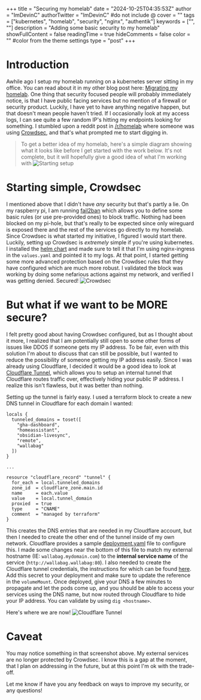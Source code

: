 +++
title = "Securing my homelab"
date = "2024-10-25T04:35:53Z"
author = "ImDevinC"
authorTwitter = "ImDevinC" #do not include @
cover = ""
tags = ["kubernetes", "homelab", "security", "nginx", "authentik"]
keywords = ["", ""]
description = "Adding some basic security to my homelab"
showFullContent = false
readingTime = true
hideComments = false
color = "" #color from the theme settings
type = "post"
+++
# Introduction
Awhile ago I setup my homelab running on a kubernetes server sitting in my office. You can read about it in my other blog post here: [Migrating my homelab](https://blog.imdevinc.com/posts/homelab). One thing that security focused people will probably immediately notice, is that I have public facing services but no mention of a firewall or security product. Luckily, I have yet to have anything negative happen, but that doesn't mean people haven't tried. If I occasionally look at my access logs, I can see quite a few random IP's hitting my endpoints looking for something.
I stumbled upon a reddit post in [/r/homelab](https://reddit.com/r/homelab) where someone was using [Crowdsec](https://crowdsec.net), and that's what prompted me to start digging in.

> To get a better idea of my homelab, here's a simple diagram showing what it looks like before I get started with the work below. It's not complete, but it will hopefully give a good idea of what I'm working with
![Starting setup](/images/homelab-secure-1.png)

# Starting simple, Crowdsec
I mentioned above that I didn't have _any_ security but that's partly a lie. On my raspberry pi, I am running [fail2ban](https://github.com/fail2ban/fail2ban) which allows you to define some basic rules (or use pre-provided ones) to block traffic. Nothing had been blocked on my pi-hole, but that's really to be expected since only wireguard is exposed there and the rest of the services go directly to my homelab.
Since Crowdsec is what started my initiative, I figured I would start there. Luckily, setting up Crowdsec is _extremely_ simple if you're using kubernetes. I installed the [helm chart](https://github.com/crowdsecurity/helm-charts/tree/main/charts/crowdsec) and made sure to tell it that I'm using nginx-ingress in the `values.yaml` and pointed it to my logs. At that point, I started getting some more advanced protection based on the Crowdsec rules that they have configured which are much more robust. I validated the block was working by doing some nefarious actions against my network, and verified I was getting denied. Secured!
![Crowdsec](/images/homelab-secure-2.png)

# But what if we want to be MORE secure?
I felt pretty good about having Crowdsec configured, but as I thought about it more, I realized that I am potentially still open to some other forms of issues like DDOS if someone gets my IP address. To be fair, even with this solution I'm about to discuss that can still be possible, but I wanted to reduce the possibility of someone getting my IP address easily. 
Since I was already using Cloudflare, I decided it would be a good idea to look at [Cloudflare Tunnel](https://www.cloudflare.com/products/tunnel/), which allows you to setup an internal tunnel that Cloudflare routes traffic over, effectively hiding your public IP address. I realize this isn't flawless, but it was better than nothing.

Setting up the tunnel is fairly easy. I used a terraform block to create a new DNS tunnel in Cloudflare for each domain I wanted:
```hcl
locals {
  tunneled_domains = toset([
    "gha-dashboard",
    "homeassistant",
    "obsidian-livesync",
    "remote",
    "wallabag"
  ])
}

...

resource "cloudflare_record" "tunnel" {
  for_each = local.tunneled_domains
  zone_id  = cloudflare_zone.main.id
  name     = each.value
  value    = local.tunnel_domain
  proxied  = true
  type     = "CNAME"
  comment  = "managed by terraform"
}
```

This creates the DNS entries that are needed in my Cloudflare account, but then I needed to create the other end of the tunnel inside of my own network. Cloudflare provides a sample [deployment.yaml](https://github.com/cloudflare/argo-tunnel-examples/blob/master/named-tunnel-k8s/cloudflared.yaml) file to configure this. I made some changes near the bottom of this file to match my external hostname (IE: `wallabag.mydomain.com`) to the **internal service name** of the service (`http://wallabag.wallabag:80`). I also needed to create the Cloudflare tunnel credentials, the instructions for which can be found [here](https://github.com/cloudflare/argo-tunnel-examples/blob/master/named-tunnel-k8s/README.md). Add this secret to your deployment and make sure to update the reference in the `volumeMount`.
Once deployed, give your DNS a few minutes to propagate and let the pods come up, and you should be able to access your services using the DNS name, but now routed through Cloudflare to hide your IP address. You can validate by using `dig <hostname>`.

Here's where we are now!
![Cloudflare Tunnel](/images/homelab-secure-3.png)

# Caveat
You may notice something in that screenshot above. My external services are no longer protected by Crowdsec. I know this is a gap at the moment, that I plan on addressing in the future, but at this point I'm ok with the trade-off.

Let me know if have you any feedback on ways to improve my security, or any questions!
